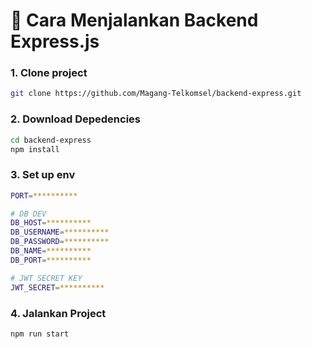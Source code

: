 # 🚀 Cara Menjalankan Backend Express.js
 
### 1. Clone project
```bash
git clone https://github.com/Magang-Telkomsel/backend-express.git
```
### 2. Download Depedencies
```bash
cd backend-express
npm install
```
### 3. Set up env 
```bash
PORT=**********

# DB DEV
DB_HOST=**********
DB_USERNAME=**********
DB_PASSWORD=**********
DB_NAME=**********
DB_PORT=**********

# JWT SECRET KEY
JWT_SECRET=**********
```

### 4. Jalankan Project 
```bash
npm run start
```